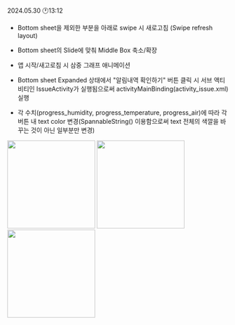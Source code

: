 2024.05.30 🕐13:12

- Bottom sheet을 제외한 부분을 아래로 swipe 시 새로고침 (Swipe refresh layout)
- Bottom sheet의 Slide에 맞춰 Middle Box 축소/확장
- 앱 시작/새고로침 시 삼중 그래프 애니메이션
- Bottom sheet Expanded 상태에서 "알림내역 확인하기" 버튼 클릭 시 서브 액티비티인 IssueActivity가 실행됨으로써 activityMainBinding(activity_issue.xml) 실행

- 각 수치(progress_humidity, progress_temperature, progress_air)에 따라 각 버튼 내 text color 변경(SpannableString() 이용함으로써 text 전체의 색깔을 바꾸는 것이 아닌 일부분만 변경)


<img src="https://github.com/Gahyun-313/Garden1/assets/78289372/0d484207-00bd-4707-a9f0-e68894c0973e" width="200"/>
<img src="https://github.com/Gahyun-313/Garden1/assets/78289372/96386502-d4d5-4ed9-a985-0b6bc9450c39" width="200"/>
<img src="https://github.com/Gahyun-313/Garden1/assets/78289372/1dfadf0a-8769-480b-bc1b-d3bbe4b6817b" width="200"/>
